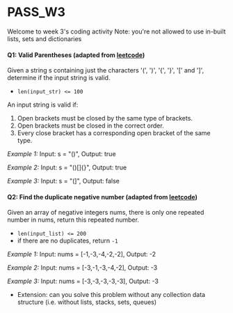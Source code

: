 # PASS_W3
Welcome to week 3's coding activity
Note: you're not allowed to use in-built lists, sets and dictionaries


#### Q1: Valid Parentheses (adapted from [leetcode](https://leetcode.com/problems/valid-parentheses/description/))
Given a string s containing just the characters '(', ')', '{', '}', '[' and ']', determine if the input string is valid.
- `len(input_str) <= 100`

An input string is valid if:

1. Open brackets must be closed by the same type of brackets.
2. Open brackets must be closed in the correct order.
3. Every close bracket has a corresponding open bracket of the same type.

*Example 1:*
Input: s = "()", Output: true

*Example 2:*
Input: s = "()[]{}", Output: true

*Example 3:*
Input: s = "(]", Output: false

#### Q2: Find the duplicate negative number (adapted from [leetcode](https://leetcode.com/problems/find-the-duplicate-number/description/))
Given an array of negative integers nums, there is only one repeated number in nums, return this repeated number.
- `len(input_list) <= 200`
- if there are no duplicates, return `-1`

*Example 1:*
Input: nums = [-1,-3,-4,-2,-2], Output: -2

*Example 2:*
Input: nums = [-3,-1,-3,-4,-2], Output: -3

*Example 3:*
Input: nums = [-3,-3,-3,-3,-3], Output: -3

- Extension: can you solve this problem without any collection data structure (i.e. without lists, stacks, sets, queues)
